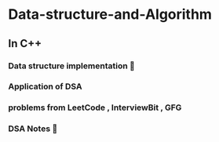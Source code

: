 # Data-structure-and-Algorithm
## In C++
### Data structure implementation :slightly_smiling_face:
### Application of DSA
### problems from LeetCode , InterviewBit , GFG
### DSA Notes :notebook_with_decorative_cover:




